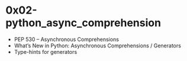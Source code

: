 # 0x02-python_async_comprehension
- PEP 530 – Asynchronous Comprehensions
- What’s New in Python: Asynchronous Comprehensions / Generators
- Type-hints for generators